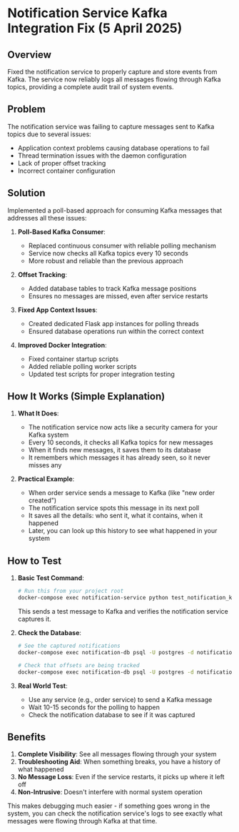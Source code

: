 # Notification Service Kafka Integration Fix (5 April 2025)

## Overview

Fixed the notification service to properly capture and store events from Kafka. The service now reliably logs all messages flowing through Kafka topics, providing a complete audit trail of system events.

## Problem

The notification service was failing to capture messages sent to Kafka topics due to several issues:
- Application context problems causing database operations to fail
- Thread termination issues with the daemon configuration
- Lack of proper offset tracking
- Incorrect container configuration

## Solution

Implemented a poll-based approach for consuming Kafka messages that addresses all these issues:

1. **Poll-Based Kafka Consumer**:
   - Replaced continuous consumer with reliable polling mechanism
   - Service now checks all Kafka topics every 10 seconds
   - More robust and reliable than the previous approach

2. **Offset Tracking**:
   - Added database tables to track Kafka message positions
   - Ensures no messages are missed, even after service restarts

3. **Fixed App Context Issues**:
   - Created dedicated Flask app instances for polling threads
   - Ensured database operations run within the correct context

4. **Improved Docker Integration**:
   - Fixed container startup scripts
   - Added reliable polling worker scripts
   - Updated test scripts for proper integration testing

## How It Works (Simple Explanation)

1. **What It Does**:
   - The notification service now acts like a security camera for your Kafka system
   - Every 10 seconds, it checks all Kafka topics for new messages
   - When it finds new messages, it saves them to its database
   - It remembers which messages it has already seen, so it never misses any

2. **Practical Example**:
   - When order service sends a message to Kafka (like "new order created")
   - The notification service spots this message in its next poll
   - It saves all the details: who sent it, what it contains, when it happened
   - Later, you can look up this history to see what happened in your system

## How to Test

1. **Basic Test Command**:
   ```bash
   # Run this from your project root
   docker-compose exec notification-service python test_notification_kafka_integration.py
   ```
   This sends a test message to Kafka and verifies the notification service captures it.

2. **Check the Database**:
   ```bash
   # See the captured notifications
   docker-compose exec notification-db psql -U postgres -d notification_db -c "SELECT * FROM notifications ORDER BY created_at DESC LIMIT 5;"
   
   # Check that offsets are being tracked
   docker-compose exec notification-db psql -U postgres -d notification_db -c "SELECT * FROM kafka_offsets;"
   ```

3. **Real World Test**:
   - Use any service (e.g., order service) to send a Kafka message
   - Wait 10-15 seconds for the polling to happen
   - Check the notification database to see if it was captured

## Benefits

1. **Complete Visibility**: See all messages flowing through your system
2. **Troubleshooting Aid**: When something breaks, you have a history of what happened
3. **No Message Loss**: Even if the service restarts, it picks up where it left off
4. **Non-Intrusive**: Doesn't interfere with normal system operation

This makes debugging much easier - if something goes wrong in the system, you can check the notification service's logs to see exactly what messages were flowing through Kafka at that time.
